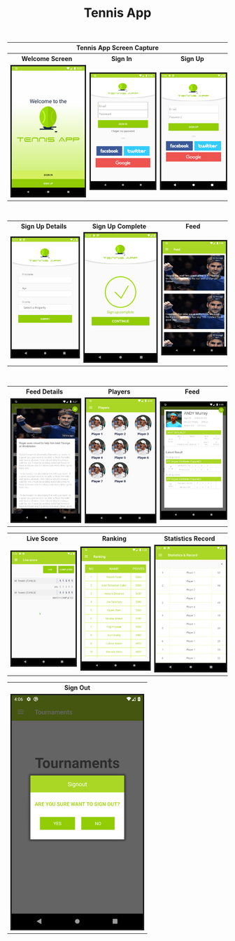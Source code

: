 

<center>
    <h1>Tennis App</h1>
</center>
<br  />
<table align="center">
    <tr>
        <th colspan="3">Tennis App Screen Capture</th> 
    </tr>
    <tr>
        <th>Welcome Screen</th>
        <th>Sign In</th>
        <th>Sign Up</th>
    </tr>
    <tr>
         <td><img src="https://github.com/arpit999/Images/blob/master/Tennis-Welcome%20Screen.png" alt="Welcom Image" border=3 width=300></img></th>
        <td><img src="https://github.com/arpit999/Images/blob/master/Tennis-Sign%20In.png" alt="SignIn Image" border=3 width=300></img></th>
        <td><img src="https://github.com/arpit999/Images/blob/master/Tennis-%20SignUp.png" alt="SignUp Image" border=3 width=300></img></th>
    </tr>
  
</table>
<br  />
<table align="center">
    <tr>
        <th>Sign Up Details</th>
        <th>Sign Up Complete</th>
        <th>Feed</th>
    </tr>
    <tr>
         <td><img src="https://github.com/arpit999/Images/blob/master/Tennis-%20SignUp%202.png" alt="SignUp 2 Image" border=3 width=300></img></th>
        <td><img src="https://github.com/arpit999/Images/blob/master/Tennis-%20SignUp%20Complete.png" alt="SignUp Complete Image" border=3 width=300></img></th>
        <td><img src="https://github.com/arpit999/Images/blob/master/Tennis-Feed.png" alt="Feed Image" border=3 width=300></img></th>
    </tr>
</table>
<br  />
<table align="center">
    <tr>
        <th>Feed Details</th>
        <th>Players</th>
        <th>Feed</th>
    </tr>
    <tr>
         <td><img src="https://github.com/arpit999/Images/blob/master/Tennis-Feed%20Details.png" alt="Feed Details" border=3 width=300></img></th>
        <td><img src="https://github.com/arpit999/Images/blob/master/Tennis-Players.png" alt="Players" border=3 width=300></img></th>
        <td><img src="https://github.com/arpit999/Images/blob/master/Tennis-Player%20Details.png" alt="Player Detail" border=3 width=300></img></th>
    </tr>
</table>

<table align="center">
    <tr>
        <th>Live Score</th>
        <th>Ranking</th>
      <th>Statistics Record</th>
    </tr>
    <tr>
         <td><img src="https://github.com/arpit999/Images/blob/master/Tennis-LiveScore.png" alt="Feed Details" border=3 width=300></img></th>
        <td><img src="https://github.com/arpit999/Images/blob/master/Tennis-Ranking.png" alt="Ranking" border=3 width=300></img></th>
        <td><img src="https://github.com/arpit999/Images/blob/master/Tennis-Statistics%20Record.png" alt="Ranking" border=3 width=300></img></th>
    </tr>
</table>

<table align="center">
    <tr>
      <th>Sign Out</th>
    </tr>
    <tr>
         <td><img src="https://github.com/arpit999/Images/blob/master/Tennis-%20SignOut.png" alt="Feed Details" border=3 width=300></img></th>
    </tr>
</table>
  
